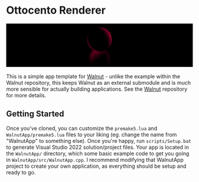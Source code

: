 # Ottocento Renderer

![Ottocento Renderer](./doc\assets\img\banner.jpg)

This is a simple app template for [Walnut](https://github.com/TheCherno/Walnut) - unlike the example within the Walnut repository, this keeps Walnut as an external submodule and is much more sensible for actually building applications. See the [Walnut](https://github.com/TheCherno/Walnut) repository for more details.

## Getting Started
Once you've cloned, you can customize the `premake5.lua` and `WalnutApp/premake5.lua` files to your liking (eg. change the name from "WalnutApp" to something else).  Once you're happy, run `scripts/Setup.bat` to generate Visual Studio 2022 solution/project files. Your app is located in the `WalnutApp/` directory, which some basic example code to get you going in `WalnutApp/src/WalnutApp.cpp`. I recommend modifying that WalnutApp project to create your own application, as everything should be setup and ready to go.